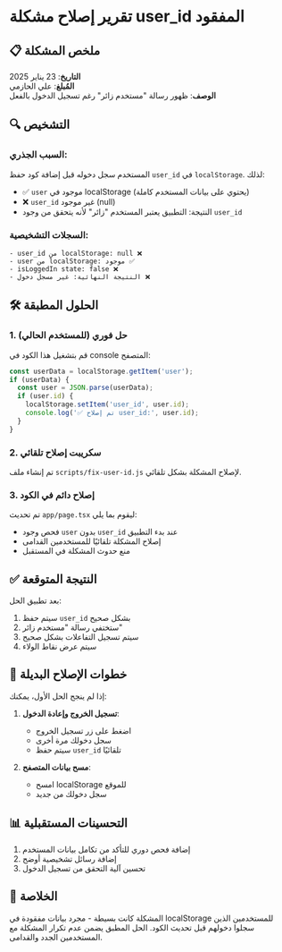 # تقرير إصلاح مشكلة user_id المفقود

## 📋 ملخص المشكلة

**التاريخ**: 23 يناير 2025  
**المُبلغ**: علي الحازمي  
**الوصف**: ظهور رسالة "مستخدم زائر" رغم تسجيل الدخول بالفعل

## 🔍 التشخيص

### السبب الجذري:
المستخدم سجل دخوله قبل إضافة كود حفظ `user_id` في `localStorage`. لذلك:
- ✅ `user` موجود في localStorage (يحتوي على بيانات المستخدم كاملة)
- ❌ `user_id` غير موجود (null)
- النتيجة: التطبيق يعتبر المستخدم "زائر" لأنه يتحقق من وجود `user_id`

### السجلات التشخيصية:
```
- user_id من localStorage: null ❌
- user من localStorage: موجود ✅
- isLoggedIn state: false ❌
- النتيجة النهائية: غير مسجل دخول ❌
```

## 🛠️ الحلول المطبقة

### 1. حل فوري (للمستخدم الحالي)

قم بتشغيل هذا الكود في console المتصفح:

```javascript
const userData = localStorage.getItem('user');
if (userData) {
  const user = JSON.parse(userData);
  if (user.id) {
    localStorage.setItem('user_id', user.id);
    console.log('✅ تم إصلاح user_id:', user.id);
  }
}
```

### 2. سكريبت إصلاح تلقائي

تم إنشاء ملف `scripts/fix-user-id.js` لإصلاح المشكلة بشكل تلقائي.

### 3. إصلاح دائم في الكود

تم تحديث `app/page.tsx` ليقوم بما يلي:
- فحص وجود `user` بدون `user_id` عند بدء التطبيق
- إصلاح المشكلة تلقائيًا للمستخدمين القدامى
- منع حدوث المشكلة في المستقبل

## ✅ النتيجة المتوقعة

بعد تطبيق الحل:
1. سيتم حفظ `user_id` بشكل صحيح
2. ستختفي رسالة "مستخدم زائر"
3. سيتم تسجيل التفاعلات بشكل صحيح
4. سيتم عرض نقاط الولاء

## 🔧 خطوات الإصلاح البديلة

إذا لم ينجح الحل الأول، يمكنك:

1. **تسجيل الخروج وإعادة الدخول**:
   - اضغط على زر تسجيل الخروج
   - سجل دخولك مرة أخرى
   - سيتم حفظ `user_id` تلقائيًا

2. **مسح بيانات المتصفح**:
   - امسح localStorage للموقع
   - سجل دخولك من جديد

## 📊 التحسينات المستقبلية

1. إضافة فحص دوري للتأكد من تكامل بيانات المستخدم
2. إضافة رسائل تشخيصية أوضح
3. تحسين آلية التحقق من تسجيل الدخول

## 🎯 الخلاصة

المشكلة كانت بسيطة - مجرد بيانات مفقودة في localStorage للمستخدمين الذين سجلوا دخولهم قبل تحديث الكود. الحل المطبق يضمن عدم تكرار المشكلة مع المستخدمين الجدد والقدامى. 